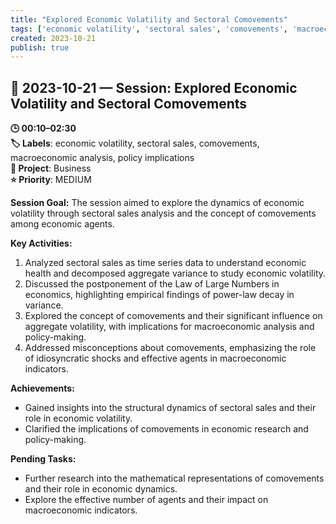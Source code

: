 ```yaml
---
title: "Explored Economic Volatility and Sectoral Comovements"
tags: ['economic volatility', 'sectoral sales', 'comovements', 'macroeconomic analysis', 'policy implications']
created: 2023-10-21
publish: true
---
```


## 📅 2023-10-21 — Session: Explored Economic Volatility and Sectoral Comovements

**🕒 00:10–02:30**  
**🏷️ Labels**: economic volatility, sectoral sales, comovements, macroeconomic analysis, policy implications  
**📂 Project**: Business  
**⭐ Priority**: MEDIUM  


**Session Goal:**
The session aimed to explore the dynamics of economic volatility through sectoral sales analysis and the concept of comovements among economic agents.

**Key Activities:**
1. Analyzed sectoral sales as time series data to understand economic health and decomposed aggregate variance to study economic volatility.
2. Discussed the postponement of the Law of Large Numbers in economics, highlighting empirical findings of power-law decay in variance.
3. Explored the concept of comovements and their significant influence on aggregate volatility, with implications for macroeconomic analysis and policy-making.
4. Addressed misconceptions about comovements, emphasizing the role of idiosyncratic shocks and effective agents in macroeconomic indicators.

**Achievements:**
- Gained insights into the structural dynamics of sectoral sales and their role in economic volatility.
- Clarified the implications of comovements in economic research and policy-making.

**Pending Tasks:**
- Further research into the mathematical representations of comovements and their role in economic dynamics.
- Explore the effective number of agents and their impact on macroeconomic indicators.
